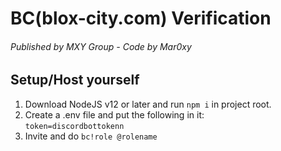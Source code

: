 # BC(blox-city.com) Verification
###### Published by MXY Group - Code by Mar0xy

## Setup/Host yourself
1. Download NodeJS v12 or later and run `npm i` in project root.
2. Create a .env file and put the following in it:<br>
`token=discordbottokenn`
3. Invite and do `bc!role @rolename`
